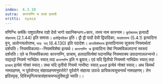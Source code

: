 ```yaml
---
index:  6.3.10
sutra:  कारनाम्नि च प्राचां हलादौ
vritti:  nyasa
---
```


वणिग्भिः कर्षकैः पशुपालैश्च राज्ञे देयो भागो रक्षानिबन्धनः=कारः, तस्य नाम कारनाम। `कूपेशाणम्` इत्यादौ `र्सज्ञायाम्` (2.1.44) इति समासः। `हलेद्विपदिका` इति। द्वौ द्वौ पादौ देयौ द्विपादिका, `पादशतस्य` (5.4.1) इत्यादिना वुन्, अलोन्त्यलोपश्च, `पादः पत्` (6.4.130) इति पदादेशः।
`कारविशेषस्य` इत्यादिनास्य सूत्रस्य नियमार्थतां दर्शयति। नियमविकल्पाः--नियमविशेषा इत्यर्थः। `कारनाम्नि च` इत्यादिना तेषां नियमविकलपानां स्वरूपं दर्शयति। एते च नियमविकल्पाः कारनाम्नि, प्राचाम्, हलादावित्येषां पदानामिह नियमवाक्य उपादानाललभ्यन्ते। यद्याद्यो नियमो नाभिप्रेतः स्यात् तदा `कारनाम्नि` इति न ब्रूयात्। एवं यदि द्वितीयो नियममो नाभिप्रेतः स्यात् तदा `प्राचाम्` इत्येवं नोक्तं स्यात्। तथा यदि तृतीयो नियमो नाभीष्टः स्यात् `हलादौ` इत्येवं नोक्तं स्यात्। अथ किमर्थं नामग्रहणम्, न पूर्वयोगात् संज्ञाग्रहणमनुवर्त्तते? पूर्वयोगे संज्ञाया उपाधेः प्रायिकत्वसूचनार्थं नामग्रहणम्। तेन हृदिस्पृक्, दिविस्पृगित्यत्रासंज्ञायामप्यलुक्सिद्धो भवति।।

